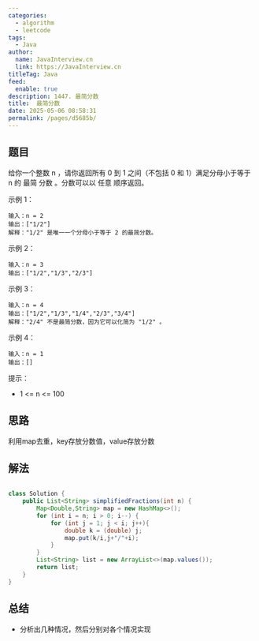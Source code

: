 ```yaml
---
categories: 
  - algorithm
  - leetcode
tags: 
  - Java
author: 
  name: JavaInterview.cn
  link: https://JavaInterview.cn
titleTag: Java
feed: 
  enable: true
description: 1447. 最简分数
title:  最简分数
date: 2025-05-06 08:58:31
permalink: /pages/d5685b/
---
```


## 题目

给你一个整数 n ，请你返回所有 0 到 1 之间（不包括 0 和 1）满足分母小于等于  n 的 最简 分数 。分数可以以 任意 顺序返回。



示例 1：

    输入：n = 2
    输出：["1/2"]
    解释："1/2" 是唯一一个分母小于等于 2 的最简分数。
示例 2：
    
    输入：n = 3
    输出：["1/2","1/3","2/3"]
示例 3：

    输入：n = 4
    输出：["1/2","1/3","1/4","2/3","3/4"]
    解释："2/4" 不是最简分数，因为它可以化简为 "1/2" 。
示例 4：

    输入：n = 1
    输出：[]


提示：

* 1 <= n <= 100

## 思路

利用map去重，key存放分数值，value存放分数

## 解法
```java

class Solution {
    public List<String> simplifiedFractions(int n) {
        Map<Double,String> map = new HashMap<>();
        for (int i = n; i > 0; i--) {
            for (int j = 1; j < i; j++){
                double k = (double) j;
                map.put(k/i,j+"/"+i);
            }
        }
        List<String> list = new ArrayList<>(map.values());
        return list;
    }
}
```

## 总结

- 分析出几种情况，然后分别对各个情况实现 
